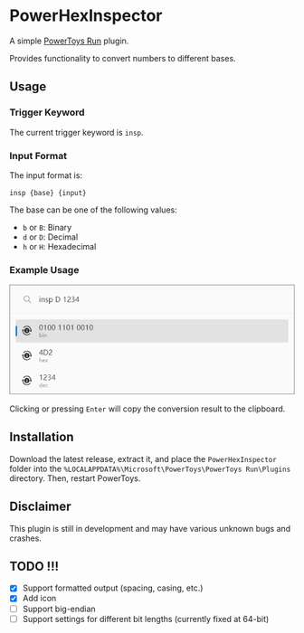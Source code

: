 # PowerHexInspector

A simple [PowerToys Run](https://learn.microsoft.com/en-us/windows/powertoys/run) plugin.

Provides functionality to convert numbers to different bases.

## Usage

### Trigger Keyword

The current trigger keyword is `insp`.

### Input Format

The input format is:

    insp {base} {input}

The base can be one of the following values:

- `b` or `B`: Binary
- `d` or `D`: Decimal
- `h` or `H`: Hexadecimal

### Example Usage

![Example](./Images/examples/ep1.png)

Clicking or pressing `Enter` will copy the conversion result to the clipboard.

## Installation
Download the latest release, extract it, and place the `PowerHexInspector` folder into the `%LOCALAPPDATA%\Microsoft\PowerToys\PowerToys Run\Plugins` directory. Then, restart PowerToys.

## Disclaimer
This plugin is still in development and may have various unknown bugs and crashes.

## TODO !!!
- [x] Support formatted output (spacing, casing, etc.)
- [x] Add icon
- [ ] Support big-endian
- [ ] Support settings for different bit lengths (currently fixed at 64-bit)
